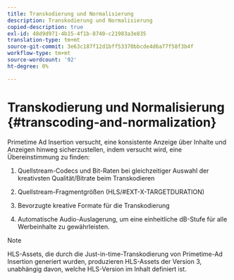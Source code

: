 ```yaml
---
title: Transkodierung und Normalisierung
description: Transkodierung und Normalisierung
copied-description: true
exl-id: 48d9d971-4b15-4f1b-8740-c21983a3e835
translation-type: tm+mt
source-git-commit: 3e63c187f12d1bff53370bbcde4d6a77f58f3b4f
workflow-type: tm+mt
source-wordcount: '92'
ht-degree: 0%

---
```


# Transkodierung und Normalisierung {#transcoding-and-normalization}

Primetime Ad Insertion versucht, eine konsistente Anzeige über Inhalte und Anzeigen hinweg sicherzustellen, indem versucht wird, eine Übereinstimmung zu finden:

1. Quellstream-Codecs und Bit-Raten bei gleichzeitiger Auswahl der kreativsten Qualität/Bitrate beim Transkodieren

1. Quellstream-Fragmentgrößen (HLS/#EXT-X-TARGETDURATION)

1. Bevorzugte kreative Formate für die Transkodierung

1. Automatische Audio-Auslagerung, um eine einheitliche dB-Stufe für alle Werbeinhalte zu gewährleisten.

>[!NOTE]
>
>HLS-Assets, die durch die Just-in-time-Transkodierung von Primetime-Ad Insertion generiert wurden, produzieren HLS-Assets der Version 3, unabhängig davon, welche HLS-Version im Inhalt definiert ist.
